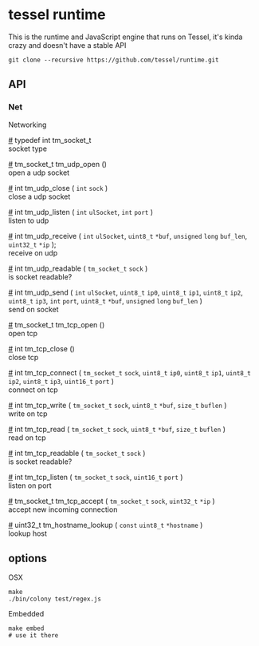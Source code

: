 # tessel runtime

This is the runtime and JavaScript engine that runs on Tessel, it's kinda crazy and doesn't have a stable API

```
git clone --recursive https://github.com/tessel/runtime.git
```

## API
<!-- generated by https://github.com/tcr/markdocs -->

### Net
Networking

&#x20;<a href="#api-typedef-int-tm_socket_t" name="api-typedef-int-tm_socket_t">#</a> typedef int tm_socket_t  
socket type

&#x20;<a href="#api-tm_socket_t-tm_udp_open-" name="api-tm_socket_t-tm_udp_open-">#</a> tm_socket_t tm_udp_open ()  
open a udp socket

&#x20;<a href="#api-int-tm_udp_close-int-sock-" name="api-int-tm_udp_close-int-sock-">#</a> int tm_udp_close ( `int` `sock` )  
close a udp socket

&#x20;<a href="#api-int-tm_udp_listen-int-ulSocket-int-port-" name="api-int-tm_udp_listen-int-ulSocket-int-port-">#</a> int tm_udp_listen ( `int` `ulSocket`, `int` `port` )  
listen to udp

&#x20;<a href="#api-int-tm_udp_receive-int-ulSocket-uint8_t-buf-unsigned-long-buf_len-uint32_t-ip-" name="api-int-tm_udp_receive-int-ulSocket-uint8_t-buf-unsigned-long-buf_len-uint32_t-ip-">#</a> int tm_udp_receive ( `int` `ulSocket`, `uint8_t` `*buf`, `unsigned` `long` `buf_len`, `uint32_t` `*ip` );  
receive on udp

&#x20;<a href="#api-int-tm_udp_readable-tm_socket_t-sock-" name="api-int-tm_udp_readable-tm_socket_t-sock-">#</a> int tm_udp_readable ( `tm_socket_t` `sock` )  
is socket readable?

&#x20;<a href="#api-int-tm_udp_send-int-ulSocket-uint8_t-ip0-uint8_t-ip1-uint8_t-ip2-uint8_t-ip3-int-port-uint8_t-buf-unsigned-long-buf_len-" name="api-int-tm_udp_send-int-ulSocket-uint8_t-ip0-uint8_t-ip1-uint8_t-ip2-uint8_t-ip3-int-port-uint8_t-buf-unsigned-long-buf_len-">#</a> int tm_udp_send ( `int` `ulSocket`, `uint8_t` `ip0`, `uint8_t` `ip1`, `uint8_t` `ip2`, `uint8_t` `ip3`, `int` `port`, `uint8_t` `*buf`, `unsigned` `long` `buf_len` )  
send on socket

&#x20;<a href="#api-tm_socket_t-tm_tcp_open-" name="api-tm_socket_t-tm_tcp_open-">#</a> tm_socket_t tm_tcp_open ()  
open tcp

&#x20;<a href="#api-int-tm_tcp_close-" name="api-int-tm_tcp_close-">#</a> int tm_tcp_close ()  
close tcp

&#x20;<a href="#api-int-tm_tcp_connect-tm_socket_t-sock-uint8_t-ip0-uint8_t-ip1-uint8_t-ip2-uint8_t-ip3-uint16_t-port-" name="api-int-tm_tcp_connect-tm_socket_t-sock-uint8_t-ip0-uint8_t-ip1-uint8_t-ip2-uint8_t-ip3-uint16_t-port-">#</a> int tm_tcp_connect ( `tm_socket_t` `sock`, `uint8_t` `ip0`, `uint8_t` `ip1`, `uint8_t` `ip2`, `uint8_t` `ip3`, `uint16_t` `port` )  
connect on tcp

&#x20;<a href="#api-int-tm_tcp_write-tm_socket_t-sock-uint8_t-buf-size_t-buflen-" name="api-int-tm_tcp_write-tm_socket_t-sock-uint8_t-buf-size_t-buflen-">#</a> int tm_tcp_write ( `tm_socket_t` `sock`, `uint8_t` `*buf`, `size_t` `buflen` )  
write on tcp

&#x20;<a href="#api-int-tm_tcp_read-tm_socket_t-sock-uint8_t-buf-size_t-buflen-" name="api-int-tm_tcp_read-tm_socket_t-sock-uint8_t-buf-size_t-buflen-">#</a> int tm_tcp_read ( `tm_socket_t` `sock`, `uint8_t` `*buf`, `size_t` `buflen` )  
read on tcp

&#x20;<a href="#api-int-tm_tcp_readable-tm_socket_t-sock-" name="api-int-tm_tcp_readable-tm_socket_t-sock-">#</a> int tm_tcp_readable ( `tm_socket_t` `sock` )  
is socket readable?

&#x20;<a href="#api-int-tm_tcp_listen-tm_socket_t-sock-uint16_t-port-" name="api-int-tm_tcp_listen-tm_socket_t-sock-uint16_t-port-">#</a> int tm_tcp_listen ( `tm_socket_t` `sock`, `uint16_t` `port` )  
listen on port

&#x20;<a href="#api-tm_socket_t-tm_tcp_accept-tm_socket_t-sock-uint32_t-ip-" name="api-tm_socket_t-tm_tcp_accept-tm_socket_t-sock-uint32_t-ip-">#</a> tm_socket_t tm_tcp_accept ( `tm_socket_t` `sock`, `uint32_t` `*ip` )  
accept new incoming connection

&#x20;<a href="#api-uint32_t-tm_hostname_lookup-const-uint8_t-hostname-" name="api-uint32_t-tm_hostname_lookup-const-uint8_t-hostname-">#</a> uint32_t tm_hostname_lookup ( `const` `uint8_t` `*hostname` )  
lookup host


## options

OSX

```
make
./bin/colony test/regex.js
```

Embedded

```
make embed
# use it there
```